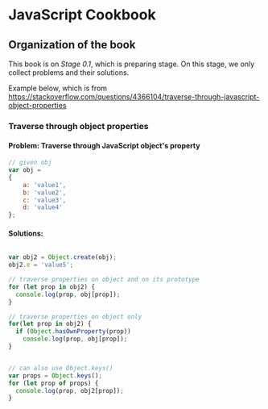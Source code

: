 # JavaScript Cookbook

## Organization of the book

This book is on *Stage 0.1*, which is preparing stage. On this stage, we only collect problems and their solutions.

Example below, which is from https://stackoverflow.com/questions/4366104/traverse-through-javascript-object-properties

### Traverse through object properties
#### Problem: Traverse through JavaScript object's property

```js
// given obj
var obj =
{
    a: 'value1',
    b: 'value2',
    c: 'value3',
    d: 'value4'
};
```
#### Solutions:

```js

var obj2 = Object.create(obj);
obj2.e = 'value5';

// traverse properties on object and on its prototype
for (let prop in obj2) {
  console.log(prop, obj[prop]);
}

// traverse properties on object only
for(let prop in obj2) {
  if (Object.hasOwnProperty(prop))
    console.log(prop, obj[prop]);
}


// can also use Object.keys()
var props = Object.keys();
for (let prop of props) {
  console.log(prop, obj2[prop]);
}
```
